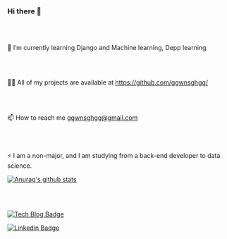 ### Hi there 👋

<br>
<br>

🌱 I’m currently learning Django and Machine learning, Depp learning 

<br>
<br>

👨‍💻 All of my projects are available at https://github.com/ggwnsghgg/

<br>
<br>

📫 How to reach me ggwnsghgg@gmail.com 

<br>
<br>

⚡ I am a non-major, and I am studying from a back-end developer to data science.





 [![Anurag's github stats](https://github-readme-stats.vercel.app/api?username=ggwnsghgg)](https://github.com/anuraghazra/github-readme-stats)

<br>
<br>



[![Tech Blog Badge](http://img.shields.io/badge/-Tech%20blog-black?style=flat-square&logo=github&link=https://ggwnsghgg.github.io/)](https://ggwnsghgg.github.io/)
	
[![Linkedin Badge](https://img.shields.io/badge/-LinkedIn-blue?style=flat-square&logo=Linkedin&logoColor=white&link=https://www.linkedin.com/in/준호-신-1371971bb/)](https://www.linkedin.com/in/준호-신-1371971bb/)




<!-- 📝 I regulary write articles on https://chanmi-kim.github.io --!>
<!-- 💬 Ask me about anything whatever! Github, Hexo, Spring Boot, Java, Life, Game, and so on. --!>
<!-- 📄 Know about my experiences --!>
